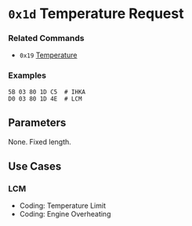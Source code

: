 # `0x1d` Temperature Request

### Related Commands

- `0x19` [Temperature](19.md)

### Examples

    5B 03 80 1D C5  # IHKA
    D0 03 80 1D 4E  # LCM
    
## Parameters

None. Fixed length.

## Use Cases

### LCM

- Coding: Temperature Limit
- Coding: Engine Overheating